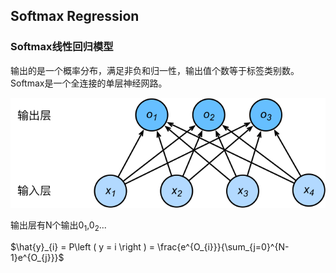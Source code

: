 ## Softmax Regression 



### Softmax线性回归模型

输出的是一个概率分布，满足非负和归一性，输出值个数等于标签类别数。Softmax是一个全连接的单层神经网路。

![img](../Images/3.4_softmaxreg.svg)

输出层有N个输出$0_{1}$,$0_{2}$...

$\hat{y}_{i} = P\left ( y = i \right ) = \frac{e^{O_{i}}}{\sum_{j=0}^{N-1}e^{O_{j}}}$

